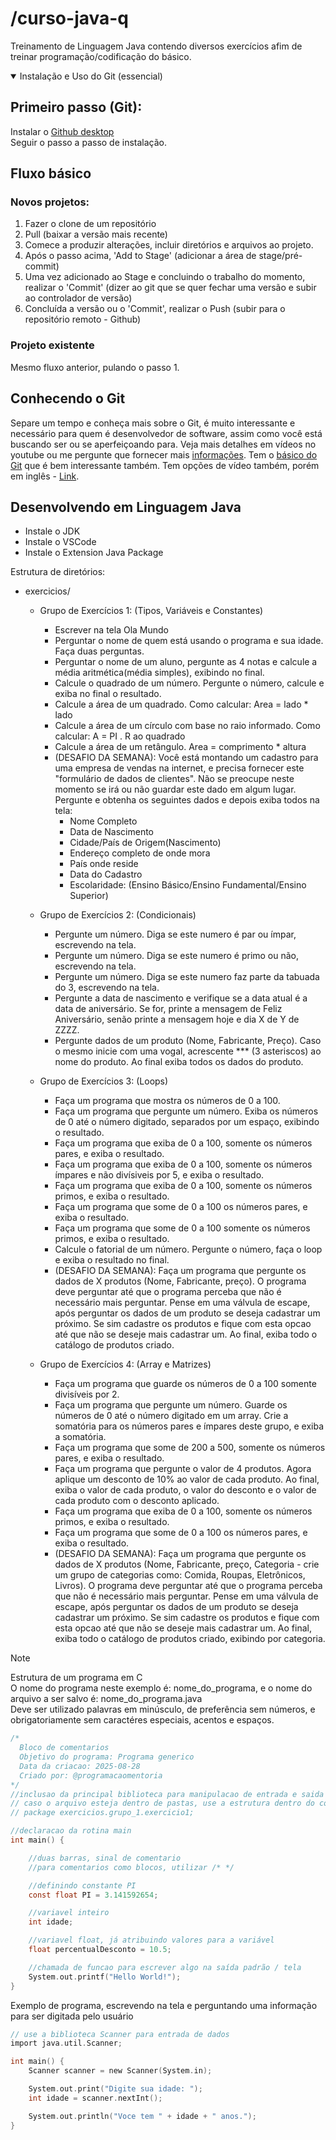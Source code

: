 # /curso-java-q
Treinamento de Linguagem Java contendo diversos exercícios afim de treinar programação/codificação do básico.

<details open>
  <summary>
   Instalação e Uso do Git (essencial)
  </summary>
  
## Primeiro passo (Git):
Instalar o [Github desktop](https://github.com/apps/desktop) \
Seguir o passo a passo de instalação.

## Fluxo básico
### Novos projetos:
1. Fazer o clone de um repositório
2. Pull (baixar a versão mais recente)
3. Comece a produzir alterações, incluir diretórios e arquivos ao projeto.
4. Após o passo acima, 'Add to Stage' (adicionar a área de stage/pré-commit)
5. Uma vez adicionado ao Stage e concluindo o trabalho do momento, realizar o 'Commit' (dizer ao git que se quer fechar uma versão e subir ao controlador de versão)
6. Concluída a versão ou o 'Commit', realizar o Push (subir para o repositório remoto - Github)

### Projeto existente
Mesmo fluxo anterior, pulando o passo 1.

## Conhecendo o Git
Separe um tempo e conheça mais sobre o Git, é muito interessante e necessário para quem é desenvolvedor de software, assim como você está buscando ser ou se aperfeiçoando para.
Veja mais detalhes em vídeos no youtube ou me pergunte que fornecer mais [informações](https://docs.github.com/pt/get-started/using-git/about-git).
Tem o [básico do Git](https://git-scm.com/book/pt-br/v2/Come%C3%A7ando-O-B%C3%A1sico-do-Git) que é bem interessante também. Tem opções de vídeo também, porém em inglês - [Link](https://git-scm.com/videos).

</details>

## Desenvolvendo em Linguagem Java
- Instale o JDK
- Instale o VSCode
- Instale o Extension Java Package

Estrutura de diretórios:
- exercicios/
  - Grupo de Exercícios 1:
    (Tipos, Variáveis e Constantes)
    - Escrever na tela Ola Mundo
    - Perguntar o nome de quem está usando o programa e sua idade. Faça duas perguntas.
    - Perguntar o nome de um aluno, pergunte as 4 notas e calcule a média aritmética(média simples), exibindo no final.
    - Calcule o quadrado de um número. Pergunte o número, calcule e exiba no final o resultado.
    - Calcule a área de um quadrado. Como calcular: Area = lado * lado
    - Calcule a área de um círculo com base no raio informado. Como calcular: A = PI . R ao quadrado
    - Calcule a área de um retângulo. Area = comprimento * altura
    - (DESAFIO DA SEMANA): Você está montando um cadastro para uma empresa de vendas na internet, e precisa fornecer este "formulário de dados de clientes". Não se preocupe neste momento se irá ou não guardar
    este dado em algum lugar. Pergunte e obtenha os seguintes dados e depois exiba todos na tela:
      - Nome Completo
      - Data de Nascimento
      - Cidade/País de Origem(Nascimento)
      - Endereço completo de onde mora
      - País onde reside
      - Data do Cadastro
      - Escolaridade: (Ensino Básico/Ensino Fundamental/Ensino Superior)

  - Grupo de Exercícios 2:
    (Condicionais)
    - Pergunte um número. Diga se este numero é par ou ímpar, escrevendo na tela.
    - Pergunte um número. Diga se este numero é primo ou não, escrevendo na tela.
    - Pergunte um número. Diga se este numero faz parte da tabuada do 3, escrevendo na tela.
    - Pergunte a data de nascimento e verifique se a data atual é a data de aniversário. Se for, printe a mensagem de Feliz Aniversário, senão printe a mensagem hoje e dia X de Y de ZZZZ.
    - Pergunte dados de um produto (Nome, Fabricante, Preço). Caso o mesmo inicie com uma vogal, acrescente *** (3 asteriscos) ao nome do produto. Ao final exiba todos os dados do produto.

  - Grupo de Exercícios 3:
    (Loops)
    - Faça um programa que mostra os números de 0 a 100.
    - Faça um programa que pergunte um número. Exiba os números de 0 até o número digitado, separados por um espaço, exibindo o resultado.
    - Faça um programa que exiba de 0 a 100, somente os números pares, e exiba o resultado.
    - Faça um programa que exiba de 0 a 100, somente os números ímpares e não divísiveis por 5, e exiba o resultado.
    - Faça um programa que exiba de 0 a 100, somente os números primos, e exiba o resultado.
    - Faça um programa que some de 0 a 100 os números pares, e exiba o resultado.
    - Faça um programa que some de 0 a 100 somente os números primos, e exiba o resultado.
    - Calcule o fatorial de um número. Pergunte o número, faça o loop e exiba o resultado no final.
    - (DESAFIO DA SEMANA): Faça um programa que pergunte os dados de X produtos (Nome, Fabricante, preço). O programa deve perguntar até que o programa perceba que não é necessário mais perguntar.
    Pense em uma válvula de escape, após perguntar os dados de um produto se deseja cadastrar um próximo. Se sim cadastre os produtos e fique com esta opcao até que não se deseje mais cadastrar um.
    Ao final, exiba todo o catálogo de produtos criado.
      
  - Grupo de Exercícios 4:
    (Array e Matrizes)
    - Faça um programa que guarde os números de 0 a 100 somente divisíveis por 2.
    - Faça um programa que pergunte um número. Guarde os números de 0 até o número digitado em um array. Crie a somatória para os números pares e ímpares deste grupo, e exiba a somatória.
    - Faça um programa que some de 200 a 500, somente os números pares, e exiba o resultado.
    - Faça um programa que pergunte o valor de 4 produtos. Agora aplique um desconto de 10% ao valor de cada produto. Ao final, exiba o valor de cada produto, o valor do desconto e o valor de cada produto com o desconto aplicado. 
    - Faça um programa que exiba de 0 a 100, somente os números primos, e exiba o resultado.
    - Faça um programa que some de 0 a 100 os números pares, e exiba o resultado.
    - (DESAFIO DA SEMANA): Faça um programa que pergunte os dados de X produtos (Nome, Fabricante, preço, Categoria - crie um grupo de categorias como: Comida, Roupas, Eletrônicos, Livros). O programa deve perguntar até que o programa perceba que não é necessário mais perguntar.
    Pense em uma válvula de escape, após perguntar os dados de um produto se deseja cadastrar um próximo. Se sim cadastre os produtos e fique com esta opcao até que não se deseje mais cadastrar um.
    Ao final, exiba todo o catálogo de produtos criado, exibindo por categoria.

  
> [!NOTE]
> Estrutura de um programa em C\
> O nome do programa neste exemplo é: nome_do_programa, e o nome do arquivo a ser salvo é: nome_do_programa.java\
> Deve ser utilizado palavras em minúsculo, de preferência sem números, e obrigatoriamente sem caractéres especiais, acentos e espaços.


```C
/*
  Bloco de comentarios
  Objetivo do programa: Programa generico
  Data da criacao: 2025-08-28
  Criado por: @programacaomentoria
*/
//inclusao da principal biblioteca para manipulacao de entrada e saida (I/O)
// caso o arquivo esteja dentro de pastas, use a estrutura dentro do codigo abaixo:
// package exercicios.grupo_1.exercicio1;

//declaracao da rotina main
int main() {

    //duas barras, sinal de comentario
    //para comentarios como blocos, utilizar /* */

    //definindo constante PI
    const float PI = 3.141592654;

    //variavel inteiro
    int idade;

    //variavel float, já atribuindo valores para a variável
    float percentualDesconto = 10.5;

    //chamada de funcao para escrever algo na saída padrão / tela
    System.out.printf("Hello World!");
}

```
Exemplo de programa, escrevendo na tela e perguntando uma informação para ser digitada pelo usuário
```c
// use a biblioteca Scanner para entrada de dados
import java.util.Scanner;

int main() {
    Scanner scanner = new Scanner(System.in);

    System.out.print("Digite sua idade: ");
    int idade = scanner.nextInt();

    System.out.println("Voce tem " + idade + " anos.");
}
```

